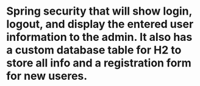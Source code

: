 # Spring security that will show login, logout, and display the entered user information to the admin. It also has a custom database table for H2 to store all info and a registration form for new useres.
